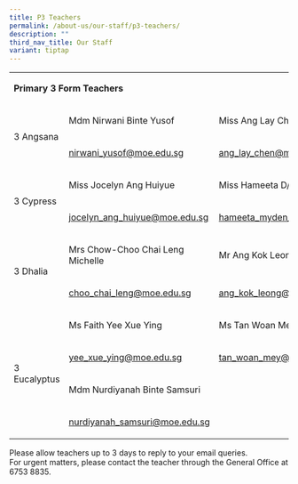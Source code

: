 ```yaml
---
title: P3 Teachers
permalink: /about-us/our-staff/p3-teachers/
description: ""
third_nav_title: Our Staff
variant: tiptap
---
```

<table style="minWidth: 75px">
<colgroup>
<col>
<col>
<col>
</colgroup>
<tbody>
<tr>
<td rowspan="1" colspan="3">
<p><strong>Primary 3 Form Teachers</strong>
</p>
</td>
</tr>
<tr>
<td rowspan="2" colspan="1">
<p>3 Angsana</p>
</td>
<td rowspan="1" colspan="1">
<p>Mdm Nirwani Binte Yusof&nbsp;</p>
</td>
<td rowspan="1" colspan="1">
<p>Miss Ang Lay Chen&nbsp;</p>
</td>
</tr>
<tr>
<td rowspan="1" colspan="1">
<p><a href="mailto:nirwani_yusof@moe.edu.sg" rel="noopener noreferrer nofollow" target="_blank">nirwani_yusof@moe.edu.sg</a>
</p>
</td>
<td rowspan="1" colspan="1">
<p><a href="mailto:ang_lay_chen@moe.edu.sg" rel="noopener noreferrer nofollow" target="_blank">ang_lay_chen@moe.edu.sg</a>
</p>
</td>
</tr>
<tr>
<td rowspan="2" colspan="1">
<p>3 Cypress</p>
</td>
<td rowspan="1" colspan="1">
<p>Miss Jocelyn Ang Huiyue</p>
</td>
<td rowspan="1" colspan="1">
<p>Miss Hameeta D/O Myden Pillai&nbsp;</p>
</td>
</tr>
<tr>
<td rowspan="1" colspan="1">
<p><a href="mailto:jocelyn_ang_huiyue@moe.edu.sg" rel="noopener noreferrer nofollow" target="_blank">jocelyn_ang_huiyue@moe.edu.sg</a>
</p>
</td>
<td rowspan="1" colspan="1">
<p><a href="mailto:hameeta_myden_pillai@moe.edu.sg" rel="noopener noreferrer nofollow" target="_blank">hameeta_myden_pillai@moe.edu.sg</a>
</p>
</td>
</tr>
<tr>
<td rowspan="3" colspan="1">
<p>3 Dhalia</p>
</td>
<td rowspan="1" colspan="1">
<p>Mrs Chow-Choo Chai Leng Michelle&nbsp;</p>
</td>
<td rowspan="1" colspan="1">
<p>Mr Ang Kok Leong&nbsp;</p>
</td>
</tr>
<tr>
<td rowspan="2" colspan="1">
<p><a href="mailto:choo_chai_leng@moe.edu.sg" rel="noopener noreferrer nofollow" target="_blank">choo_chai_leng@moe.edu.sg</a>
</p>
</td>
<td rowspan="2" colspan="1">
<p><a href="mailto:ang_kok_leong@moe.edu.sg" rel="noopener noreferrer nofollow" target="_blank">ang_kok_leong@moe.edu.sg</a>
</p>
</td>
</tr>
<tr></tr>
<tr>
<td rowspan="4" colspan="1">
<p>3 Eucalyptus</p>
</td>
<td rowspan="1" colspan="1">
<p>Ms Faith Yee Xue Ying</p>
</td>
<td rowspan="1" colspan="1">
<p>Ms Tan Woan Mey</p>
</td>
</tr>
<tr>
<td rowspan="1" colspan="1">
<p><a href="mailto:yee_xue_ying@moe.edu.sg" rel="noopener noreferrer nofollow" target="_blank">yee_xue_ying@moe.edu.sg</a>
</p>
</td>
<td rowspan="1" colspan="1">
<p><a href="mailto:tan_woan_mey@moe.edu.sg" rel="noopener noreferrer nofollow" target="_blank">tan_woan_mey@moe.edu.sg</a>
</p>
</td>
</tr>
<tr>
<td rowspan="1" colspan="1">
<p>Mdm Nurdiyanah Binte Samsuri&nbsp;</p>
</td>
<td rowspan="1" colspan="1">
<p>&nbsp;</p>
</td>
</tr>
<tr>
<td rowspan="1" colspan="1">
<p><a href="mailto:nurdiyanah_samsuri@moe.edu.sg" rel="noopener noreferrer nofollow" target="_blank">nurdiyanah_samsuri@moe.edu.sg</a>
</p>
</td>
<td rowspan="1" colspan="1">
<p></p>
</td>
</tr>
</tbody>
</table>
<p>Please allow teachers up to 3 days to reply to your email queries.
<br>For urgent matters, please contact the teacher through the General Office
at 6753 8835.</p>
